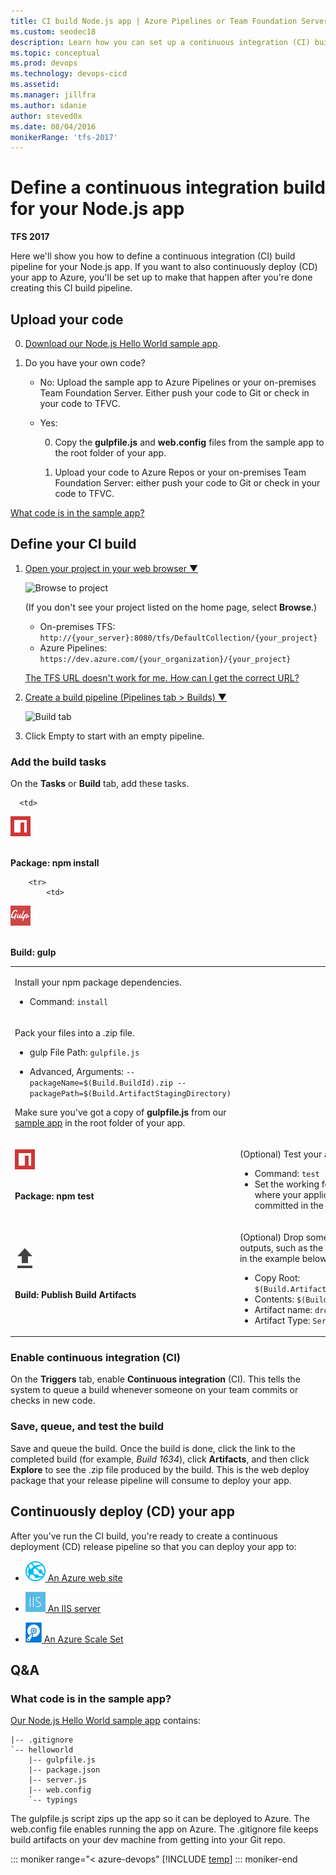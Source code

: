 ```yaml
---
title: CI build Node.js app | Azure Pipelines or Team Foundation Server
ms.custom: seodec18
description: Learn how you can set up a continuous integration (CI) build for your Node.js app in Azure Pipelines or Team Foundation Server (TFS)
ms.topic: conceptual
ms.prod: devops
ms.technology: devops-cicd
ms.assetid:
ms.manager: jillfra
ms.author: sdanie
author: steved0x
ms.date: 08/04/2016
monikerRange: 'tfs-2017'
---
```



# Define a continuous integration build for your Node.js app

**TFS 2017**

Here we'll show you how to define a continuous integration (CI) build pipeline for your Node.js app. If you want to also continuously deploy (CD) your app to Azure, you'll be set up to make that happen after you're done creating this CI build pipeline.

## Upload your code

0. [Download our Node.js Hello World sample app](http://download.microsoft.com/download/5/C/4/5C4CB575-D022-4BB8-9E95-5A2958C83CD2/nodejs-express-hello-world-app.zip).

1. Do you have your own code?

   * No: Upload the sample app to Azure Pipelines or your on-premises Team Foundation Server. Either push your code to Git or check in your code to TFVC.

   * Yes:

     0. Copy the **gulpfile.js** and **web.config** files from the sample app to the root folder of your app.

     1. Upload your code to Azure Repos or your on-premises Team Foundation Server: either push your code to Git or check in your code to TFVC.

[What code is in the sample app?](#code)

## Define your CI build

<ol>


<li><p><a data-toggle="collapse" href="#expando-begin-create-build-definition-open-team-project">Open your project in your web browser &#x25BC;</a></p>
<div class="collapse" id="expando-begin-create-build-definition-open-team-project">
<img src="~/pipelines/_shared/_img/browse-to-team-project.png" alt="Browse to project">

<p>(If you don&#39;t see your project listed on the home page, select <strong>Browse</strong>.)</p>
<ul>
<li>On-premises TFS: <code>http://{your_server}:8080/tfs/DefaultCollection/{your_project}</code> </li>
<li>Azure Pipelines: <code>https://dev.azure.com/{your_organization}/{your_project}</code></li>
</ul>
<p><a href="/azure/devops/server/admin/websitesettings" data-raw-source="[The TFS URL doesn&#39;t work for me. How can I get the correct URL?](/azure/devops/server/admin/websitesettings)">The TFS URL doesn&#39;t work for me. How can I get the correct URL?</a></p>
</div>
</li>

<li><p><a data-toggle="collapse" href="#expando-begin-create-build-definition-create">Create a build pipeline (Pipelines tab &gt; Builds) &#x25BC;</a></p>
<div class="collapse" id="expando-begin-create-build-definition-create">
<img src="~/pipelines/_shared/_img/create-new-build-definition.png" alt="Build tab">
<p>
</div>
</li>

<li>Click Empty to start with an empty pipeline.</li>
</ol>

### Add the build tasks

On the **Tasks** or **Build** tab, add these tasks.

<table>
   <tr>

      <td>

<img src="../../../tasks/package/_img/npm.png" alt="Package: npm install"/>

<br/><strong>Package: npm install</strong></td>
      <td>
<p>Install your npm package dependencies.</p>
<ul>
 <li> Command: <code>install</code></li>
</ul>
      </td>
</tr>

        <tr>
            <td>

<img src="../../../tasks/build/_img/gulp.png" alt="Build: gulp"/>

<br/><strong>Build: gulp</strong></td>
            <td>
<p>Pack your files into a .zip file.</p>
<ul>
<li><p>gulp File Path: <code>gulpfile.js</code></p>
</li>
<li>
<p>Advanced, Arguments: <code>--packageName=$(Build.BuildId).zip --packagePath=$(Build.ArtifactStagingDirectory)</code>
</p>
</li>
</ul>
<p>Make sure you&#39;ve got a copy of <strong>gulpfile.js</strong> from our <a href="#code" data-raw-source="[sample app](#code)">sample app</a> in the root folder of your app.</p>

</td>
        </tr>

<tr>
            <td>

<img src="../../../tasks/package/_img/npm.png" alt="Package: npm test"/>

<br/><strong>Package: npm test</strong></td>
            <td>
<p>(Optional) Test your application.</p>
<ul>
 <li> Command: <code>test</code></li>
 <li> Set the working folder to the folder where your application code is committed in the repository.</li>
</ul>
</td>
        </tr>
<tr>
            <td>

<img src="../../../tasks/build/_img/publish-build-artifacts.png" alt="Build: Publish Build Artifacts"/>

<br/><strong>Build: Publish Build Artifacts</strong></td>
            <td>
<p>(Optional) Drop some of the build outputs, such as the .zip file as we do in the example below.</p>
<ul>
 <li> Copy Root: <code>$(Build.ArtifactStagingDirectory)</code></li>
 <li> Contents: <code>$(Build.BuildId).zip</code></li>
 <li> Artifact name: <code>drop</code></li>
 <li> Artifact Type: <code>Server</code></li>
</ul>
</td>
        </tr></table>

### Enable continuous integration (CI)

On the **Triggers** tab, enable **Continuous integration** (CI). This tells the system to queue a build whenever someone on your team commits or checks in new code.

### Save, queue, and test the build

Save and queue the build. Once the build is done, click the link to the completed build (for example, _Build 1634_), click **Artifacts**, and then click **Explore** to see the .zip file produced by the build. This is the web deploy package that your release pipeline will consume to deploy your app.

## Continuously deploy (CD) your app

After you've run the CI build, you're ready to create a continuous deployment (CD) release pipeline so that you can deploy your app to:

* [![Azure Web App Deploy](../../../tasks/deploy/_img/azure-web-app-deployment-icon.png) An Azure web site](../../../apps/cd/deploy-webdeploy-webapps.md)

* [![IIS Web App Deploy](../../../tasks/deploy/_img/iis-web-application-deployment-icon.png) An IIS server](../../../apps/cd/deploy-webdeploy-iis-deploygroups.md)

* [![Build Machine Image](../../../tasks/deploy/_img/build-machine-image.png) An Azure Scale Set](../../../apps/cd/azure/deploy-azure-scaleset.md)

## Q&A
<!-- BEGINSECTION class="md-qanda" -->

<h3 id="code">What code is in the sample app?</h3>

[Our Node.js Hello World sample app](http://download.microsoft.com/download/5/C/4/5C4CB575-D022-4BB8-9E95-5A2958C83CD2/nodejs-express-hello-world-app.zip) contains:

```
|-- .gitignore
`-- helloworld
    |-- gulpfile.js
    |-- package.json
    |-- server.js
    |-- web.config
    `-- typings
```

The gulpfile.js script zips up the app so it can be deployed to Azure. The web.config file enables running the app on Azure. The .gitignore file keeps build artifacts on your dev machine from getting into your Git repo.

::: moniker range="< azure-devops"
[!INCLUDE [temp](../../../_shared/qa-versions.md)]
::: moniker-end

<!-- ENDSECTION -->
